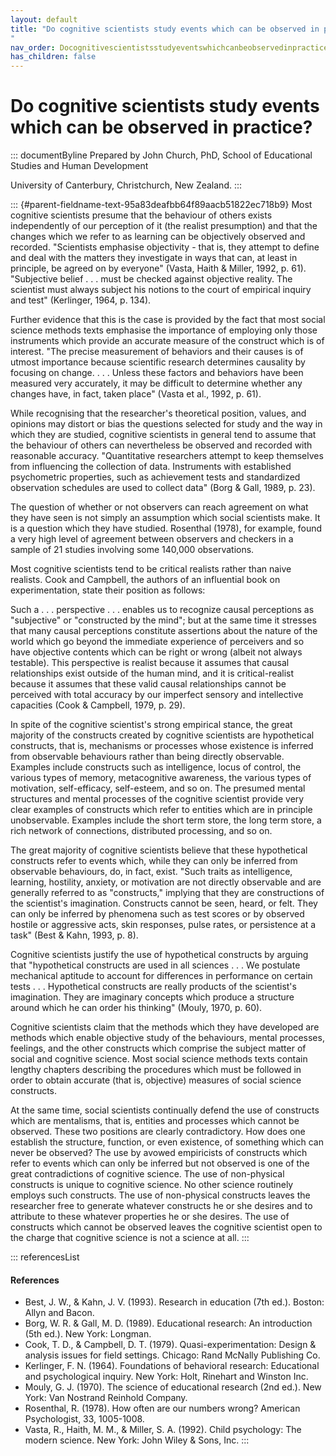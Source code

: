 ```yaml
---
layout: default
title: "Do cognitive scientists study events which can be observed in practice? 
"
nav_order: Docognitivescientistsstudyeventswhichcanbeobservedinpractice
has_children: false
---
```

# Do cognitive scientists study events which can be observed in practice? 


::: documentByline
Prepared by John Church, PhD, School of Educational Studies and Human
Development

University of Canterbury, Christchurch, New Zealand.
:::

::: {#parent-fieldname-text-95a83deafbb64f89aacb51822ec718b9}
Most cognitive scientists presume that the behaviour of others exists
independently of our perception of it (the realist presumption) and that
the changes which we refer to as learning can be objectively observed
and recorded. "Scientists emphasise objectivity - that is, they attempt
to define and deal with the matters they investigate in ways that can,
at least in principle, be agreed on by everyone" (Vasta, Haith & Miller,
1992, p. 61). "Subjective belief . . . must be checked against objective
reality. The scientist must always subject his notions to the court of
empirical inquiry and test" (Kerlinger, 1964, p. 134).

Further evidence that this is the case is provided by the fact that most
social science methods texts emphasise the importance of employing only
those instruments which provide an accurate measure of the construct
which is of interest. "The precise measurement of behaviors and their
causes is of utmost importance because scientific research determines
causality by focusing on change. . . . Unless these factors and
behaviors have been measured very accurately, it may be difficult to
determine whether any changes have, in fact, taken place" (Vasta et al.,
1992, p. 61).

While recognising that the researcher\'s theoretical position, values,
and opinions may distort or bias the questions selected for study and
the way in which they are studied, cognitive scientists in general tend
to assume that the behaviour of others can nevertheless be observed and
recorded with reasonable accuracy. "Quantitative researchers attempt to
keep themselves from influencing the collection of data. Instruments
with established psychometric properties, such as achievement tests and
standardized observation schedules are used to collect data" (Borg &
Gall, 1989, p. 23).

The question of whether or not observers can reach agreement on what
they have seen is not simply an assumption which social scientists make.
It is a question which they have studied. Rosenthal (1978), for example,
found a very high level of agreement between observers and checkers in a
sample of 21 studies involving some 140,000 observations.

Most cognitive scientists tend to be critical realists rather than naive
realists. Cook and Campbell, the authors of an influential book on
experimentation, state their position as follows:

Such a . . . perspective . . . enables us to recognize causal
perceptions as "subjective" or "constructed by the mind"; but at the
same time it stresses that many causal perceptions constitute assertions
about the nature of the world which go beyond the immediate experience
of perceivers and so have objective contents which can be right or wrong
(albeit not always testable). This perspective is realist because it
assumes that causal relationships exist outside of the human mind, and
it is critical-realist because it assumes that these valid causal
relationships cannot be perceived with total accuracy by our imperfect
sensory and intellective capacities (Cook & Campbell, 1979, p. 29).

In spite of the cognitive scientist's strong empirical stance, the great
majority of the constructs created by cognitive scientists are
hypothetical constructs, that is, mechanisms or processes whose
existence is inferred from observable behaviours rather than being
directly observable. Examples include constructs such as intelligence,
locus of control, the various types of memory, metacognitive awareness,
the various types of motivation, self-efficacy, self-esteem, and so on.
The presumed mental structures and mental processes of the cognitive
scientist provide very clear examples of constructs which refer to
entities which are in principle unobservable. Examples include the short
term store, the long term store, a rich network of connections,
distributed processing, and so on.

The great majority of cognitive scientists believe that these
hypothetical constructs refer to events which, while they can only be
inferred from observable behaviours, do, in fact, exist. "Such traits as
intelligence, learning, hostility, anxiety, or motivation are not
directly observable and are generally referred to as "constructs,"
implying that they are constructions of the scientist\'s imagination.
Constructs cannot be seen, heard, or felt. They can only be inferred by
phenomena such as test scores or by observed hostile or aggressive acts,
skin responses, pulse rates, or persistence at a task" (Best & Kahn,
1993, p. 8).

Cognitive scientists justify the use of hypothetical constructs by
arguing that "hypothetical constructs are used in all sciences . . . We
postulate mechanical aptitude to account for differences in performance
on certain tests . . . Hypothetical constructs are really products of
the scientist\'s imagination. They are imaginary concepts which produce
a structure around which he can order his thinking" (Mouly, 1970, p.
60).

Cognitive scientists claim that the methods which they have developed
are methods which enable objective study of the behaviours, mental
processes, feelings, and the other constructs which comprise the subject
matter of social and cognitive science. Most social science methods
texts contain lengthy chapters describing the procedures which must be
followed in order to obtain accurate (that is, objective) measures of
social science constructs.

At the same time, social scientists continually defend the use of
constructs which are mentalisms, that is, entities and processes which
cannot be observed. These two positions are clearly contradictory. How
does one establish the structure, function, or even existence, of
something which can never be observed? The use by avowed empiricists of
constructs which refer to events which can only be inferred but not
observed is one of the great contradictions of cognitive science. The
use of non-physical constructs is unique to cognitive science. No other
science routinely employs such constructs. The use of non-physical
constructs leaves the researcher free to generate whatever constructs he
or she desires and to attribute to these whatever properties he or she
desires. The use of constructs which cannot be observed leaves the
cognitive scientist open to the charge that cognitive science is not a
science at all.
:::

::: referencesList
#### References

-   Best, J. W., & Kahn, J. V. (1993). Research in education (7th ed.).
    Boston: Allyn and Bacon.
-   Borg, W. R. & Gall, M. D. (1989). Educational research: An
    introduction (5th ed.). New York: Longman.
-   Cook, T. D., & Campbell, D. T. (1979). Quasi-experimentation: Design
    & analysis issues for field settings. Chicago: Rand McNally
    Publishing Co.
-   Kerlinger, F. N. (1964). Foundations of behavioral research:
    Educational and psychological inquiry. New York: Holt, Rinehart and
    Winston Inc.
-   Mouly, G. J. (1970). The science of educational research (2nd ed.).
    New York: Van Nostrand Reinhold Company.
-   Rosenthal, R. (1978). How often are our numbers wrong? American
    Psychologist, 33, 1005-1008.
-   Vasta, R., Haith, M. M., & Miller, S. A. (1992). Child psychology:
    The modern science. New York: John Wiley & Sons, Inc.
:::
